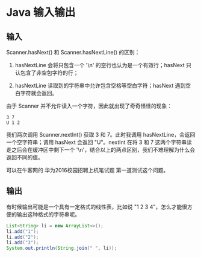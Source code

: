 # Java 输入输出
## 输入
Scanner.hasNext() 和 Scanner.hasNextLine() 的区别：

1. hasNextLine 会将只包含一个 '\n' 的空行也认为是一个有效行；hasNext 只认包含了非空包字符的行；

2. hasNextLine 读取到的字符串中允许包含空格等空白字符；hasNext 遇到空白字符就会返回。

由于 Scanner 并不允许读入一个字符，因此就出现了奇奇怪怪的现象：

```text
3 7
U 1 2
```

我们两次调用 Scanner.nextInt() 获取 3 和 7。此时我调用 hasNextLine，会返回一个空字符串；调用 hasNext 会返回 "U"。nextInt 在将 3 和 7 这两个字符串读走之后会在缓冲区中剩下一个 '\n'，结合以上的两点区别，我们不难理解为什么会返回不同的值。

可以在牛客网的 华为2016校园招聘上机笔试题 第一道测试这个问题。


## 输出
有时候输出可能是一个具有一定格式的线性表，比如说 "1 2 3 4"，怎么才能很方便的输出这种格式的字符串呢。

```java
List<String> li = new ArrayList<>();
li.add("1");
li.add("2");
li.add("3");
System.out.println(String.join(" ", li));
```


